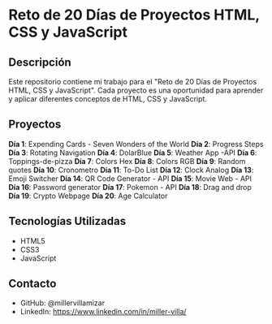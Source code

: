 # Reto de 20 Días de Proyectos HTML, CSS y JavaScript

## Descripción

Este repositorio contiene mi trabajo para el "Reto de 20 Días de Proyectos HTML, CSS y JavaScript". Cada proyecto es una oportunidad para aprender y aplicar diferentes conceptos de HTML, CSS y JavaScript.

## Proyectos

**Día 1**: Expending Cards - Seven Wonders of the World
**Día 2**: Progress Steps
**Día 3**: Rotating Navigation
**Día 4**: DolarBlue
**Día 5**: Weather App -API
**Día 6**: Toppings-de-pizza
**Día 7**: Colors Hex
**Día 8**: Colors RGB
**Día 9**: Random quotes
**Día 10**: Cronometro
**Día 11**: To-Do List
**Día 12**: Clock Analog
**Día 13**: Emoji Switcher
**Día 14**: QR Code Generator - API
**Día 15**: Movie Web - API
**Día 16**: Password generator
**Día 17**: Pokemon - API
**Día 18**: Drag and drop
**Día 19**: Crypto Webpage
**Día 20**: Age Calculator

## Tecnologías Utilizadas

- HTML5
- CSS3
- JavaScript

## Contacto

- GitHub: @millervillamizar
- LinkedIn: https://www.linkedin.com/in/miller-villa/



